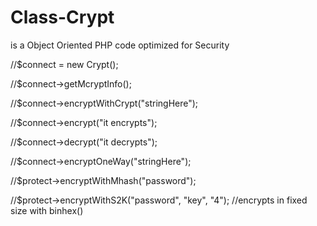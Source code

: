 Class-Crypt
===========

is a Object Oriented PHP code optimized for Security


//$connect = new Crypt();

//$connect->getMcryptInfo();

//$connect->encryptWithCrypt("stringHere");

//$connect->encrypt("it encrypts");

//$connect->decrypt("it decrypts");

//$connect->encryptOneWay("stringHere");

//$protect->encryptWithMhash("password");

//$protect->encryptWithS2K("password", "key", "4"); //encrypts in fixed size with binhex()

